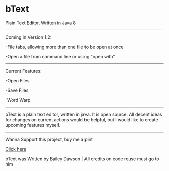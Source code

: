 # bText
Plain Text Editor, Written in Java 8

----
Coming in Version 1.2:

  -File tabs, allowing more than one file to be open at once
  
  -Open a file from command line or using "open with"
  
----
Current Features:

  -Open Files
  
  -Save Files
  
  -Word Warp
  
----
bText is a plain text editor, written in java. It is open source.
All decent ideas for changes on current actions would be helpful, but I would like to create upcoming features myself.

----
Wanna Support this project, buy me a pint

[Click here](https://www.buymeacoffee.com/dawson270500 "Buy me a Pint")



bText was Written by Bailey Dawson | All credits on code reuse must go to him
